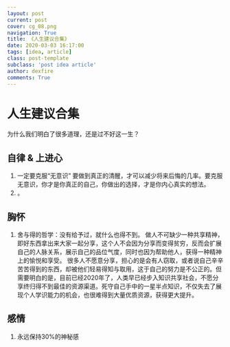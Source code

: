 ```yaml
---
layout: post
current: post
cover: cg_08.png
navigation: True
title: 《人生建议合集》
date: 2020-03-03 16:17:00
tags: [idea, article]
class: post-template
subclass: 'post idea article'
author: dexfire
comments: True
---
```


# 人生建议合集

为什么我们明白了很多道理，还是过不好这一生？

## 自律 & 上进心
1. 一定要克服“无意识”
要做到真正的清醒，才可以减少将来后悔的几率。要克服无意识，你才是你真正的自己，你做出的选择，才是你内心真实的想法。
2. 。

## 胸怀
1. 舍与得的哲学：没有给予过，就什么也得不到。
做人不可缺少一种共享精神，即好东西拿出来大家一起分享，这个人不会因为分享而变得贫穷，反而会扩展自己的人脉关系，展示自己的品位气度，同时也因为帮助他人，获得一种精神上的愉悦和享受。
很多人不愿意分享，担心的是会有人窃取，或者说自己辛辛苦苦得到的东西，却被他们轻易得知与取用，这于自己的努力是不公正的。但需要明白的是，目前已经2020年了，人类早已经步入知识共享社会，不愿分享终归得不到最佳的资源渠道。死守自己手中的一星半点知识，不仅失去了展现个人学识能力的机会，也很难得到大量优质资源，获得更大提升。

## 感情
1. 永远保持30%的神秘感